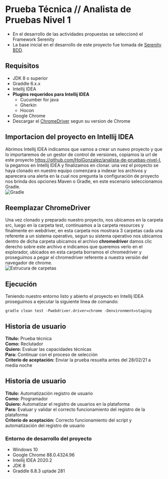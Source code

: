 # Prueba Técnica // Analista de Pruebas Nivel 1 

* En el desarrollo de las actividades propuestas se seleccionó el Framework Serenity
* La base inicial en el desarrollo de este proyecto fue tomada de [Serenity BDD](https://github.com/serenity-bdd/serenity-cucumber4-starter.git).

## Requisitos
* JDK 8 o superior
* Graddle 6.x.x
* Intellij IDEA
* **Plugins requeridos para Intellij IDEA**
    * Cucumber for java
    * Gherkin
    * Hocon
* Google Chrome
* Descargar el [ChromeDriver](https://chromedriver.chromium.org/) segun su version de Chrome

## Importacion del proyecto en Intellij IDEA
Abrimos Intellij IDEA indicamos que vamos a crear un nuevo proyecto y que lo importaremos de un gestor de control de versiones, copiamos la url de este proyecto https://github.com/HolGonzalez/analista-de-pruebas-nivel-I, la pegamos en Intellij IDEA y finalizamos en clonar. una vez el proyecto se haya clonado en nuestro equipo comenzara a indexar los archivos y aparecera una alerta en la cual nos pregunta la configuración de proyecto nos brinda dos opciones Maven o Gradle, en este escenario seleccionamos Gradle.  
![Gradle](https://i.ibb.co/VgdCSCq/Captura-de-Pantalla-2021-02-27-a-la-s-8-09-38-p-m.png)


## Reemplazar ChromeDriver
Una vez clonado y preparado nuestro proyecto, nos ubicamos en la carpeta src, luego en la carpeta test, continuamos a la carpeta resources y finalmente en webdriver, en esta carpeta nos mostrara 3 carpetas cada una referente a un sistema operativo, segun su sistema operativo nos ubicamos dentro de dicha carpeta ubicamos el archivo **chromedriver** damos clic derecho sobre este archivo e indicamos que queremos verlo en el explorador, ubicados en esta carpeta borramos el chromedriver y proseguimos a pegar el chromedriver referente a nuestra versión del navegador de chrome.  
![Estrucura de carpetas](https://i.ibb.co/y5BZWZx/2021-02-27-19h32-17.png)

## Ejecución
Teniendo nuestro entorno listo y abierto el proyecto en Intellij IDEA proseguimos a ejecutar la siguiente línea de comando:
```
gradle clean test -Pwebdriver.driver=chrome -Denvironment=staging
```

## Historia de usuario  
**Titulo:** Prueba técnica  
**Como:** Reclutador  
**Quiero:** Evaluar las capacidades técnicas  
**Para:** Continuar con el proceso de selección  
**Criterio de aceptación:** Enviar la prueba resuelta antes del 28/02/21 a media noche

## Historia de usuario  
**Titulo:** Automatización registro de usuario  
**Como:** Programador  
**Quiero:** Automatizar el registro de usuarios en la plataforma  
**Para:** Evaluar y validar el correcto funcionamiento del registro de la plataforma  
**Criterio de aceptación:** Correcto funcionamiento del script y automatización del registro de usuario

### Entorno de desarrollo del proyecto
* Windows 10
* Google Chrome 88.0.4324.96
* Intellij IDEA 2020.2
* JDK 8
* Graddle 6.8.3 uptade 281
